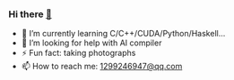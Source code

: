 ### Hi there [👋](https://zhangbopd.github.io/)

- 🌱 I’m currently learning C/C++/CUDA/Python/Haskell...
- 🤔 I’m looking for help with AI compiler
- ⚡ Fun fact: taking photographs
- 📫 How to reach me: 1299246947@qq.com

<!--
**zhangbopd/zhangbopd** is a ✨ _special_ ✨ repository because its `README.md` (this file) appears on your GitHub profile.

Here are some ideas to get you started:

- 🔭 I’m currently working on ...
- 🌱 I’m currently learning ...
- 👯 I’m looking to collaborate on ...
- 🤔 I’m looking for help with ...
- 💬 Ask me about ...
- 📫 How to reach me: ...
- 😄 Pronouns: ...
- ⚡ Fun fact: ...
-->
